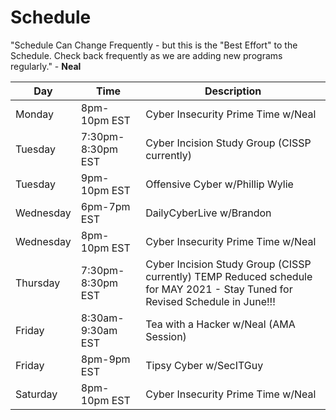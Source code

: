 # Schedule

"Schedule Can Change Frequently - but this is the "Best Effort" to the Schedule.  Check back frequently as we are adding new programs regularly." - **Neal** 

| Day | Time | Description |
|-----|------|---------------------|
|Monday| 8pm-10pm EST| Cyber Insecurity Prime Time w/Neal|
|Tuesday|7:30pm-8:30pm EST|Cyber Incision Study Group (CISSP currently)|
|Tuesday|9pm-10pm EST|Offensive Cyber w/Phillip Wylie|
|Wednesday|6pm-7pm EST|DailyCyberLive w/Brandon|
|Wednesday|8pm-10pm EST|Cyber Insecurity Prime Time w/Neal|
|Thursday|7:30pm-8:30pm EST|Cyber Incision Study Group (CISSP currently) TEMP Reduced schedule for MAY 2021 - Stay Tuned for Revised Schedule in June!!!|
|Friday|8:30am-9:30am EST|Tea with a Hacker w/Neal (AMA Session)|
|Friday|8pm-9pm EST|Tipsy Cyber w/SecITGuy|
|Saturday|8pm-10pm EST|Cyber Insecurity Prime Time w/Neal|
